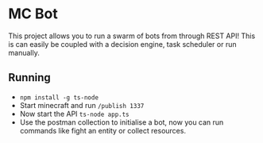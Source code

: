 # MC Bot
This project allows you to run a swarm of bots from through REST API! This is can easily be coupled with a decision engine, task scheduler or run manually. 

## Running
* ```npm install -g ts-node```
* Start minecraft and run ```/publish 1337```
* Now start the API ```ts-node app.ts```
* Use the postman collection to initialise a bot, now you can run commands like fight an entity or collect resources.

